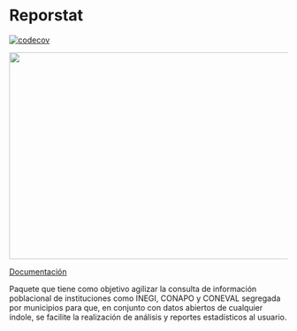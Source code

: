 # Reporstat
[![codecov](https://codecov.io/gh/mucinoab/Reporstat/branch/master/graph/badge.svg?token=3aik50X26D)](https://codecov.io/gh/mucinoab/Reporstat)
    <p align="center">
      <img width="578" height="374" src="https://user-images.githubusercontent.com/28630268/105275429-f62e0380-5b64-11eb-8e7b-7788053c50ce.png">
    </p>
    
[Documentación](https://mucinoab.github.io/Reporstat/dev/)

Paquete que tiene como objetivo agilizar la consulta de información poblacional de instituciones como INEGI, CONAPO y CONEVAL segregada por municipios para que, en conjunto con datos abiertos de cualquier índole, se facilite la realización de análisis y reportes estadísticos al usuario.
